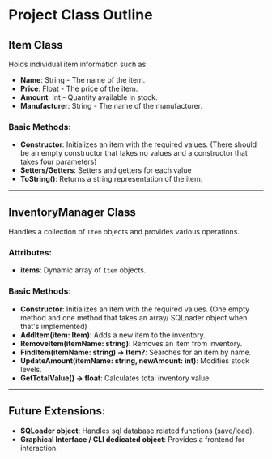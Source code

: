 # Project Class Outline

## Item Class

Holds individual item information such as:

- **Name**: String - The name of the item.
- **Price**: Float - The price of the item.
- **Amount**: Int - Quantity available in stock.
- **Manufacturer**: String - The name of the manufacturer.

### Basic Methods:

- **Constructor**: Initializes an item with the required values. (There should be an empty constructor that takes no values and a constructor that takes four parameters)
- **Setters/Getters**: Setters and getters for each value
- **ToString()**: Returns a string representation of the item.

---

## InventoryManager Class

Handles a collection of `Item` objects and provides various operations.

### Attributes:

- **items**: Dynamic array of `Item` objects.

### Basic Methods:

- **Constructor**: Initializes an item with the required values. (One empty method and one method that takes an array/ SQLoader object when that's implemented)
- **AddItem(item: Item)**: Adds a new item to the inventory.
- **RemoveItem(itemName: string)**: Removes an item from inventory.
- **FindItem(itemName: string) -> Item?**: Searches for an item by name.
- **UpdateAmount(itemName: string, newAmount: int)**: Modifies stock levels.
- **GetTotalValue() -> float**: Calculates total inventory value.


---
## Future Extensions:

- **SQLoader object**: Handles sql database related functions (save/load).
- **Graphical Interface / CLI dedicated object**: Provides a frontend for interaction.

